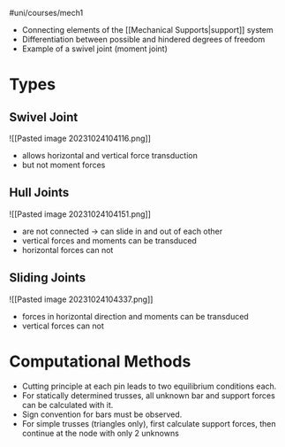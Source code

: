 #uni/courses/mech1 

- Connecting elements of the [[Mechanical Supports|support]] system
- Differentiation between possible and hindered degrees of freedom
- Example of a swivel joint (moment joint)

# Types

## Swivel Joint

![[Pasted image 20231024104116.png]]

- allows horizontal and vertical force transduction
- but not moment forces

## Hull Joints

![[Pasted image 20231024104151.png]]

- are not connected -> can slide in and out of each other
- vertical forces and moments can be transduced
- horizontal forces can not

## Sliding Joints

![[Pasted image 20231024104337.png]]

- forces in horizontal direction and moments can be transduced
- vertical forces can not

# Computational Methods

- Cutting principle at each pin leads to two equilibrium conditions each.
- For statically determined trusses, all unknown bar and support forces can be calculated with it.
- Sign convention for bars must be observed.
- For simple trusses (triangles only), first calculate support forces, then continue at the node with only 2 unknowns

